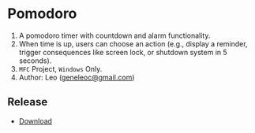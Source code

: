 # Pomodoro

1. A pomodoro timer with countdown and alarm functionality.
2. When time is up, users can choose an action (e.g., display a reminder, trigger consequences like screen lock, or shutdown system in 5 seconds).  
3. `MFC` Project, `Windows` Only.
4. Author: Leo (geneleoc@gmail.com)

## Release

* [Download](https://github.com/Leo7805/Pomodoro/releases/download/v2.0/Pomodoro.exe)
